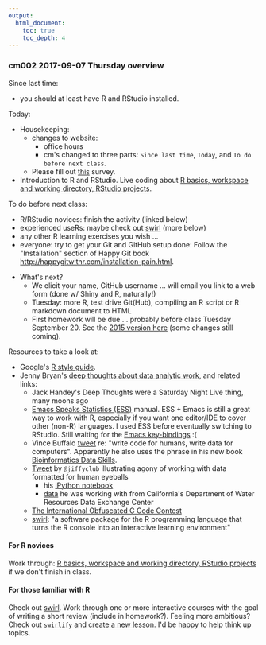 ```yaml
---
output:
  html_document:
    toc: true
    toc_depth: 4
---
```


### cm002 2017-09-07 Thursday overview

Since last time: 

- you should at least have R and RStudio installed.

Today:

- Housekeeping: 
    - changes to website:
        - office hours
        - cm's changed to three parts: `Since last time`, `Today`, and `To do before next class`.
    - Please fill out [this](https://goo.gl/forms/dBcmAvIuEsXzxU7D2) survey.
- Introduction to R and RStudio. Live coding about [R basics, workspace and working directory, RStudio projects](block002_hello-r-workspace-wd-project.html).

To do before next class:

- R/RStudio novices: finish the activity (linked below)
- experienced useRs: maybe check out [swirl](http://swirlstats.com) (more below)
- any other R learning exercises you wish ...
- everyone: try to get your Git and GitHub setup done: Follow the "Installation" section of Happy Git book <http://happygitwithr.com/installation-pain.html>.

* What's next?
    - We elicit your name, GitHub username ... will email you link to a web form (done w/ Shiny and R, naturally!)
    - Tuesday: more R, test drive Git(Hub), compiling an R script or R markdown document to HTML
    - First homework will be due ... probably before class Tuesday September 20. See the [2015 version here]() (some changes still coming).

Resources to take a look at:

- Google's [R style guide](https://google.github.io/styleguide/Rguide.xml).
- Jenny Bryan's [deep thoughts about data analytic work](https://www.slideshare.net/jenniferbryan5811/cm002-deep-thoughts), and related links:
  * Jack Handey's Deep Thoughts were a Saturday Night Live thing, many moons ago
  * [Emacs Speaks Statistics (ESS)](http://ess.r-project.org) manual. ESS + Emacs is still a great way to work with R, especially if you want one editor/IDE to cover other (non-R) languages. I used ESS before eventually switching to RStudio. Still waiting for the [Emacs key-bindings](https://support.rstudio.com/hc/communities/public/questions/200757977-Emacs-key-bindings-again-) :(
  * Vince Buffalo [tweet](https://twitter.com/vsbuffalo/status/358699162679787521) re: "write code for humans, write data for computers". Apparently he also uses the phrase in his new book [Bioinformatics Data Skills](http://shop.oreilly.com/product/0636920030157.do).
  * [Tweet](https://twitter.com/jiffyclub/status/508761376488030208) by `@jiffyclub` illustrating agony of working with data formatted for human eyeballs
    - his [iPython notebook](http://nbviewer.ipython.org/github/abostroem/2014-09-10-LBL/blob/master/pandas/load_precip_data.ipynb)
    - [data](http://cdec.water.ca.gov/cgi-progs/reports/PRECIPOUT.2011) he was working with from California's Department of Water Resources Data Exchange Center
  * [The International Obfuscated C Code Contest](http://www.ioccc.org)
  * [swirl](http://swirlstats.com): "a software package for the R programming language that turns the R console into an interactive learning environment"

#### For R novices

Work through: [R basics, workspace and working directory, RStudio projects](block002_hello-r-workspace-wd-project.html) if we don't finish in class.

#### For those familiar with R

Check out [swirl](http://swirlstats.com). Work through one or more interactive courses with the goal of writing a short review (include in homework?). Feeling more ambitious? Check out [`swirlify`](http://swirlstats.com/swirlify/) and [create a new lesson](http://swirlstats.com/instructors.html). I'd be happy to help think up topics.
